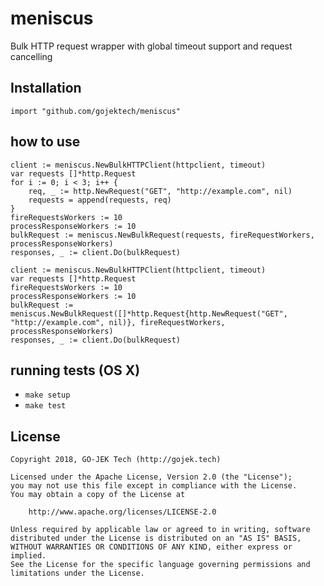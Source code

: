 # meniscus

Bulk HTTP request wrapper with global timeout support and request cancelling


## Installation

```golang
import "github.com/gojektech/meniscus"
```

## how to use

```golang
client := meniscus.NewBulkHTTPClient(httpclient, timeout)
var requests []*http.Request
for i := 0; i < 3; i++ {
    req, _ := http.NewRequest("GET", "http://example.com", nil)
    requests = append(requests, req)
}
fireRequestsWorkers := 10
processResponseWorkers := 10
bulkRequest := meniscus.NewBulkRequest(requests, fireRequestWorkers, processResponseWorkers)
responses, _ := client.Do(bulkRequest)
```

```golang
client := meniscus.NewBulkHTTPClient(httpclient, timeout)
var requests []*http.Request
fireRequestsWorkers := 10
processResponseWorkers := 10
bulkRequest := meniscus.NewBulkRequest([]*http.Request{http.NewRequest("GET", "http://example.com", nil)}, fireRequestWorkers, processResponseWorkers)
responses, _ := client.Do(bulkRequest)
```

## running tests (OS X)

* `make setup`
* `make test`

## License

```
Copyright 2018, GO-JEK Tech (http://gojek.tech)

Licensed under the Apache License, Version 2.0 (the "License");
you may not use this file except in compliance with the License.
You may obtain a copy of the License at

    http://www.apache.org/licenses/LICENSE-2.0

Unless required by applicable law or agreed to in writing, software
distributed under the License is distributed on an "AS IS" BASIS,
WITHOUT WARRANTIES OR CONDITIONS OF ANY KIND, either express or implied.
See the License for the specific language governing permissions and
limitations under the License.
```
